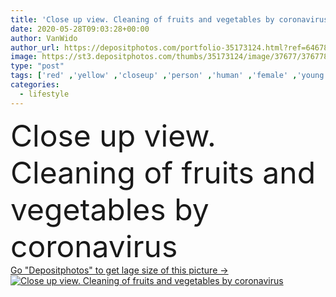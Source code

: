 ```yaml
---
title: 'Close up view. Cleaning of fruits and vegetables by coronavirus'
date: 2020-05-28T09:03:28+00:00
author: VanWido
author_url: https://depositphotos.com/portfolio-35173124.html?ref=64678756
image: https://st3.depositphotos.com/thumbs/35173124/image/37677/376778824/api_thumb_450.jpg?forcejpeg=true
type: "post"
tags: ['red' ,'yellow' ,'closeup' ,'person' ,'human' ,'female' ,'young' ,'people' ,'fresh' ,'water' ,'orange' ,'health' ,'healthy' ,'raw' ,'food' ,'kitchen' ,'apple' ,'fruit' ,'protection' ,'care' ,'vegetable' ,'hands' ,'hand' ,'concept' ,'vegetarian' ,'pepper' ,'indoor' ,'tomatoes' ,'vegetables' ,'home' ,'woman' ,'lifestyle' ,'organic' ,'clean' ,'hygiene' ,'safety' ,'sink' ,'virus' ,'cleaning' ,'fruits' ,'disinfectant' ,'prevention' ,'sanitize' ,'laundered' ,'disinfection' ,'body part' ,'stay at home' ,'coronavirus' ,'covid19' ]
categories: 
  - lifestyle
---
```

<div aling="center">
            <font size="60"> Close up view. Cleaning of fruits and vegetables by coronavirus</font>   
</div>
<div>
    <a href='https://st3.depositphotos.com/thumbs/35173124/image/37677/376778824/api_thumb_450.jpg?forcejpeg=true?ref=64678756' target=_blank > Go "Depositphotos" to get lage size of this picture ->
        <img href='https://st3.depositphotos.com/thumbs/35173124/image/37677/376778824/api_thumb_450.jpg?forcejpeg=true?ref=64678756' src='https://st3.depositphotos.com/35173124/37677/i/950/depositphotos_376778824-stock-photo-close-view-cleaning-fruits-vegetables.jpg?forcejpeg=true' alt='Close up view. Cleaning of fruits and vegetables by coronavirus' >
    </a>
</div>
